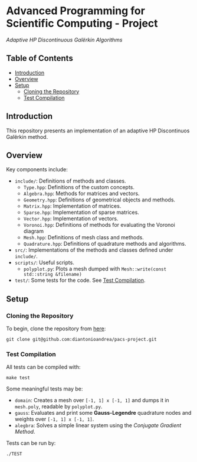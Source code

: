 # Advanced Programming for Scientific Computing - Project

_Adaptive HP Discontinuous Galërkin Algorithms_

## Table of Contents

- [Introduction](#introduction)
- [Overview](#overview)
- [Setup](#setup)
    - [Cloning the Repository](#cloning-the-repository)
    - [Test Compilation](#test-compilation)

## Introduction

This repository presents an implementation of an adaptive HP Discontinuos Galërkin method.

## Overview

Key components include:

- `include/`: Definitions of methods and classes.
    - `Type.hpp`: Definitions of the custom concepts.
    - `Algebra.hpp`: Methods for matrices and vectors.
    - `Geometry.hpp`: Definitions of geometrical objects and methods.
    - `Matrix.hpp`: Implementation of matrices.
    - `Sparse.hpp`: Implementation of sparse matrices.
    - `Vector.hpp`: Implementation of vectors.
    - `Voronoi.hpp`: Definitions of methods for evaluating the Voronoi diagram 
    - `Mesh.hpp`: Definitions of mesh class and methods.
    - `Quadrature.hpp`: Definitions of quadrature methods and algorithms.
- `src/`: Implementations of the methods and classes defined under `include/`.
- `scripts/`: Useful scripts.
    - `polyplot.py`: Plots a mesh dumped with `Mesh::write(const std::string &filename)`
- `test/`: Some tests for the code. See [Test Compilation](#test-compilation).

## Setup

### Cloning the Repository

To begin, clone the repository from [here](https://github.com/diantonioandrea/pacs-project):

    git clone git@github.com:diantonioandrea/pacs-project.git

### Test Compilation

All tests can be compiled with:

    make test

Some meaningful tests may be:

- `domain`: Creates a mesh over `[-1, 1] x [-1, 1]` and dumps it in `mesh.poly`, readable by `polyplot.py`.
- `gauss`: Evaluates and print some **Gauss-Legendre** quadrature nodes and weights over `[-1, 1] x [-1, 1]`.
- `alegbra`: Solves a simple linear system using the _Conjugate Gradient Method_.

Tests can be run by:

    ./TEST
